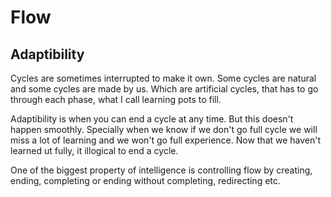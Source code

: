 # Flow

## Adaptibility

Cycles are sometimes interrupted to make it own. Some cycles are natural and some cycles are made by us. Which are artificial cycles, that has to go through each phase, what I call learning pots to fill.

Adaptibility is when you can end a cycle at any time. But this doesn't happen smoothly. Specially when we know if we don't go full cycle we will miss a lot of learning and we won't go full experience. Now that we haven't learned ut fully, it illogical to end a cycle.

One of the biggest property of intelligence is controlling flow by creating, ending, completing or ending without completing, redirecting etc.
